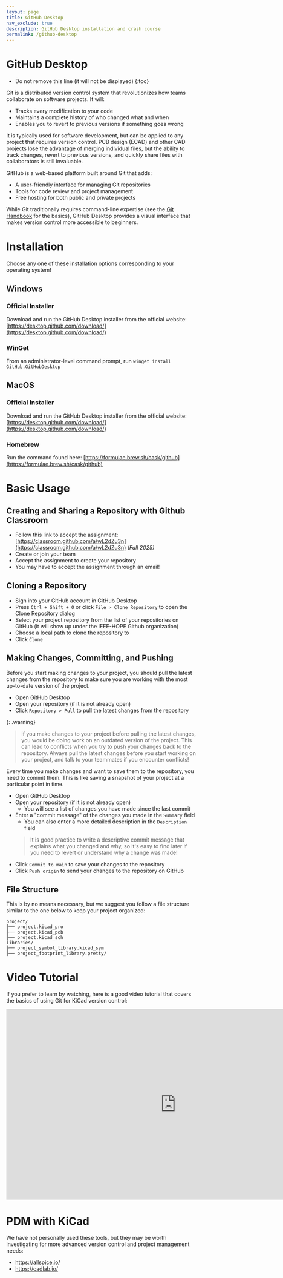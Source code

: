 ```yaml
---
layout: page
title: GitHub Desktop
nav_exclude: true
description: GitHub Desktop installation and crash course
permalink: /github-desktop
---
```


GitHub Desktop  
==============

* Do not remove this line (it will not be displayed)
{:toc}

Git is a distributed version control system that revolutionizes how teams collaborate on software projects. It will:
- Tracks every modification to your code
- Maintains a complete history of who changed what and when
- Enables you to revert to previous versions if something goes wrong

It is typically used for software development, but can be applied to any project that requires version control.  PCB design (ECAD) and other CAD projects lose the advantage of merging individual files, but the ability to track changes, revert to previous versions, and quickly share files with collaborators is still invaluable.

GitHub is a web-based platform built around Git that adds:
- A user-friendly interface for managing Git repositories
- Tools for code review and project management
- Free hosting for both public and private projects

While Git traditionally requires command-line expertise (see the [Git Handbook](https://docs.github.com/en/get-started/using-git/about-git) for the basics), GitHub Desktop provides a visual interface that makes version control more accessible to beginners.  



# Installation
Choose any one of these installation options corresponding to your operating system!
## Windows
### Official Installer
Download and run the GitHub Desktop installer from the official website: [https://desktop.github.com/download/](https://desktop.github.com/download/)

### WinGet
From an administrator-level command prompt, run
`winget install GitHub.GitHubDesktop`

## MacOS
### Official Installer
Download and run the GitHub Desktop installer from the official website: [https://desktop.github.com/download/](https://desktop.github.com/download/)

### Homebrew

Run the command found here: [https://formulae.brew.sh/cask/github](https://formulae.brew.sh/cask/github)

# Basic Usage
## Creating and Sharing a Repository with Github Classroom
+ Follow this link to accept the assignment: [https://classroom.github.com/a/wL2dZu3n](https://classroom.github.com/a/wL2dZu3n) *(Fall 2025)*
+ Create or join your team
+ Accept the assignment to create your repository
+ You may have to accept the assignment through an email!

<!-- > Only one person on your team needs to create the repository!  Anyone who does not do this should skip to the next section. -->
<!-- + Go to [https://github.com/new](https://github.com/new) to create a new repository.
<img src="/assets/note6/github-new.png" style="border-radius: 1em" alt="GitHub repository creation page">
+ Enter a name for your repository, and an optional description
+ Choose to keep your repository Public or Private.  We suggest keeping it private, at least for now.
+ Select the `KiCad` option for the `.gitignore` template.
+ Click `Create repository`

Now that you've created your repository, you'll need to share it with your teammates!

+ Go to your new repository's collaborator page on Github (e.g. https://github.com/{username}/{repository}/settings/access)

+ Add your teammates as collaborators by clicking the "Add People" button and entering their GitHub usernames or email addresses.

+ In the future, it may be helpful to share your repository with your project mentors as well, so they can provide feedback and help troubleshoot any issues.

<img src="/assets/note6/github-sharing.png" style="border-radius: 1em" alt="GitHub repository collaborators page"> -->

## Cloning a Repository

+ Sign into your GitHub account in GitHub Desktop
+ Press `Ctrl + Shift + O` or click `File > Clone Repository` to open the Clone Repository dialog
+ Select your project repository from the list of your repositories on GitHub (it will show up under the IEEE-HOPE Github organization)
+ Choose a local path to clone the repository to
+ Click `Clone`

## Making Changes, Committing, and Pushing
Before you start making changes to your project, you should pull the latest changes from the repository to make sure you are working with the most up-to-date version of the project.

+ Open GitHub Desktop
+ Open your repository (if it is not already open)
+ Click `Repository > Pull` to pull the latest changes from the repository

{: .warning}
> If you make changes to your project before pulling the latest changes, you would be doing work on an outdated version of the project.  This can lead to conflicts when you try to push your changes back to the repository.  Always pull the latest changes before you start working on your project, and talk to your teammates if you encounter conflicts!

Every time you make changes and want to save them to the repository, you need to commit them.  This is like saving a snapshot of your project at a particular point in time.

+ Open GitHub Desktop
+ Open your repository (if it is not already open)
    + You will see a list of changes you have made since the last commit
+ Enter a "commit message" of the changes you made in the `Summary` field
    + You can also enter a more detailed description in the `Description` field
    > It is good practice to write a descriptive commit message that explains what you changed and why, so it's easy to find later if you need to revert or understand why a change was made!
+ Click `Commit to main` to save your changes to the repository
+ Click `Push origin` to send your changes to the repository on GitHub

## File Structure
This is by no means necessary, but we suggest you follow a file structure similar to the one below to keep your project organized:

```
project/
├── project.kicad_pro
├── project.kicad_pcb
├── project.kicad_sch
libraries/
├── project_symbol_library.kicad_sym
├── project_footprint_library.pretty/
```

# Video Tutorial

If you prefer to learn by watching, here is a good video tutorial that covers the basics of using Git for KiCad version control:

<iframe width="896" height="504" src="https://www.youtube.com/embed/YCKeqBlQyJQ?si=SI-hVz0a9HZNLg6y" title="YouTube video player" frameborder="0" allow="accelerometer; autoplay; clipboard-write; encrypted-media; gyroscope; picture-in-picture; web-share" referrerpolicy="strict-origin-when-cross-origin" allowfullscreen></iframe>

# PDM with KiCad
We have not personally used these tools, but they may be worth investigating for more advanced version control and project management needs:
- https://allspice.io/
- https://cadlab.io/